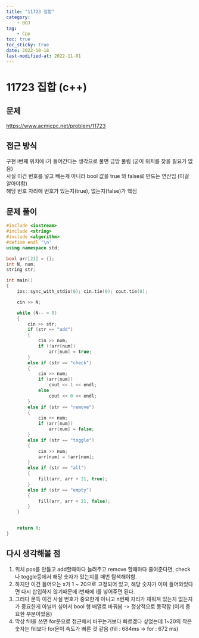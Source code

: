 ```yaml
---
title: "11723 집합"
category:
    - BOJ
tag:
    - Cpp
toc: true
toc_sticky: true
date: 2022-10-18
last-modified-at: 2022-11-01
---
```


# 11723 집합 (c++)

## 문제
https://www.acmicpc.net/problem/11723

## 접근 방식
구현
i번째 위치에 i가 들어간다는 생각으로 풀면 금방 풀림 (굳이 위치를 찾을 필요가 없음)   
사실 이건 번호를 넣고 빼는게 아니라 bool 값을 true 와 false로 만드는 연산임 (이걸 알아야함)   
해당 번호 자리에 번호가 있는지(true), 없는지(false)가 핵심

## 문제 풀이
```c++
#include <iostream>
#include <string>
#include <algorithm>
#define endl '\n'
using namespace std;

bool arr[21] = {};
int N, num;
string str;

int main()
{
    ios::sync_with_stdio(0); cin.tie(0); cout.tie(0);

    cin >> N;

    while (N-- > 0)
    {
        cin >> str;
        if (str == "add")
        {
            cin >> num;
            if (!arr[num])
                arr[num] = true;
        }
        else if (str == "check")
        {
            cin >> num;
            if (arr[num])
                cout << 1 << endl;
            else
                cout << 0 << endl;
        }
        else if (str == "remove")
        {
            cin >> num;
            if (arr[num])
                arr[num] = false;
        }
        else if (str == "toggle")
        {
            cin >> num;
            arr[num] = !arr[num];
        }
        else if (str == "all")
        {
            fill(arr, arr + 21, true);
        }
        else if (str == "empty")
        {
            fill(arr, arr + 21, false);
        }
    }


    return 0;
}
```

## 다시 생각해볼 점
1. 위치 pos를 만들고 add할때마다 늘려주고 remove 할때마다 줄여준다면, check 나 toggle등에서 해당 숫자가 있는지를 매번 탐색해야함.
2. 하지만 이건 들어오는 x가 1 ~ 20으로 고정되어 있고, 해당 숫자가 이미 들어와있다면 다시 삽입하지 않기때문에 i번째에 i를 넣어주면 된다.
3. 그러다 문득 이건 사실 번호가 중요한게 아니고 n번째 자리가 채워져 있는지 없는지가 중요한게 아닐까 싶어서 bool 형 배열로 바꿔봄 -> 정상적으로 동작함 (이게 중요한 부분이었음)
4. 막상 fill을 쓰면 for문으로 접근해서 바꾸는거보다 빠르겠다 싶었는데 1~20의 작은 숫자는 fill보다 for문이 속도가 빠른 것 같음 (fill : 684ms -> for : 672 ms)